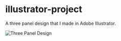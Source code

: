 # illustrator-project
A three panel design that I made in Adobe Illustrator.

![Three Panel Design](https://github.com/bfrim/illustrator-project/blob/main/three_panel_space.jpg)
